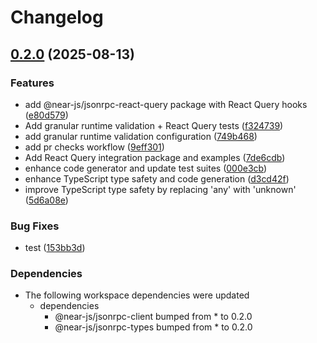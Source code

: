 # Changelog

## [0.2.0](https://github.com/joundy/near-jsonrpc/compare/jsonrpc-react-query-v0.1.0...jsonrpc-react-query-v0.2.0) (2025-08-13)


### Features

* add @near-js/jsonrpc-react-query package with React Query hooks ([e80d579](https://github.com/joundy/near-jsonrpc/commit/e80d5794228fcebb900cdb3d92eea62c76e79229))
* Add granular runtime validation + React Query tests ([f324739](https://github.com/joundy/near-jsonrpc/commit/f324739979f40adcf73945cce7890327ee52275a))
* add granular runtime validation configuration ([749b468](https://github.com/joundy/near-jsonrpc/commit/749b4683ee4a94515a0cd08be1f9362f841d58d6))
* add pr checks workflow ([9eff301](https://github.com/joundy/near-jsonrpc/commit/9eff30190d524f6a3fbbaceb7625ea743e2454f1))
* Add React Query integration package and examples ([7de6cdb](https://github.com/joundy/near-jsonrpc/commit/7de6cdb6e93634d7da8fa1abf63a6ca245745c58))
* enhance code generator and update test suites ([000e3cb](https://github.com/joundy/near-jsonrpc/commit/000e3cb21b756d80ab2d213bd00530f8d129ce47))
* enhance TypeScript type safety and code generation ([d3cd42f](https://github.com/joundy/near-jsonrpc/commit/d3cd42f881284242ec638bd106330426ee15d4bf))
* improve TypeScript type safety by replacing 'any' with 'unknown' ([5d6a08e](https://github.com/joundy/near-jsonrpc/commit/5d6a08e7eef2d23985777722c0fa77dfe96042fd))


### Bug Fixes

* test ([153bb3d](https://github.com/joundy/near-jsonrpc/commit/153bb3d4929440b153ca580244af743e4f5246dd))


### Dependencies

* The following workspace dependencies were updated
  * dependencies
    * @near-js/jsonrpc-client bumped from * to 0.2.0
    * @near-js/jsonrpc-types bumped from * to 0.2.0
